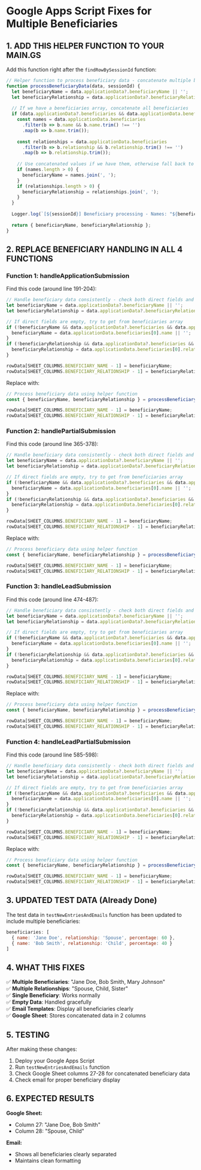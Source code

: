 # Google Apps Script Fixes for Multiple Beneficiaries

## 1. ADD THIS HELPER FUNCTION TO YOUR MAIN.GS

Add this function right after the `findRowBySessionId` function:

```javascript
// Helper function to process beneficiary data - concatenate multiple beneficiaries
function processBeneficiaryData(data, sessionId) {
  let beneficiaryName = data.applicationData?.beneficiaryName || '';
  let beneficiaryRelationship = data.applicationData?.beneficiaryRelationship || '';
  
  // If we have a beneficiaries array, concatenate all beneficiaries
  if (data.applicationData?.beneficiaries && data.applicationData.beneficiaries.length > 0) {
    const names = data.applicationData.beneficiaries
      .filter(b => b.name && b.name.trim() !== '')
      .map(b => b.name.trim());
    
    const relationships = data.applicationData.beneficiaries
      .filter(b => b.relationship && b.relationship.trim() !== '')
      .map(b => b.relationship.trim());
    
    // Use concatenated values if we have them, otherwise fall back to direct fields
    if (names.length > 0) {
      beneficiaryName = names.join(', ');
    }
    if (relationships.length > 0) {
      beneficiaryRelationship = relationships.join(', ');
    }
  }
  
  Logger.log(`[${sessionId}] Beneficiary processing - Names: "${beneficiaryName}", Relationships: "${beneficiaryRelationship}"`);
  
  return { beneficiaryName, beneficiaryRelationship };
}
```

## 2. REPLACE BENEFICIARY HANDLING IN ALL 4 FUNCTIONS

### Function 1: handleApplicationSubmission
Find this code (around line 191-204):
```javascript
// Handle beneficiary data consistently - check both direct fields and beneficiaries array
let beneficiaryName = data.applicationData?.beneficiaryName || '';
let beneficiaryRelationship = data.applicationData?.beneficiaryRelationship || '';

// If direct fields are empty, try to get from beneficiaries array
if (!beneficiaryName && data.applicationData?.beneficiaries && data.applicationData.beneficiaries.length > 0) {
  beneficiaryName = data.applicationData.beneficiaries[0].name || '';
}
if (!beneficiaryRelationship && data.applicationData?.beneficiaries && data.applicationData.beneficiaries.length > 0) {
  beneficiaryRelationship = data.applicationData.beneficiaries[0].relationship || '';
}

rowData[SHEET_COLUMNS.BENEFICIARY_NAME - 1] = beneficiaryName;
rowData[SHEET_COLUMNS.BENEFICIARY_RELATIONSHIP - 1] = beneficiaryRelationship;
```

Replace with:
```javascript
// Process beneficiary data using helper function
const { beneficiaryName, beneficiaryRelationship } = processBeneficiaryData(data, sessionId);

rowData[SHEET_COLUMNS.BENEFICIARY_NAME - 1] = beneficiaryName;
rowData[SHEET_COLUMNS.BENEFICIARY_RELATIONSHIP - 1] = beneficiaryRelationship;
```

### Function 2: handlePartialSubmission
Find this code (around line 365-378):
```javascript
// Handle beneficiary data consistently - check both direct fields and beneficiaries array
let beneficiaryName = data.applicationData?.beneficiaryName || '';
let beneficiaryRelationship = data.applicationData?.beneficiaryRelationship || '';

// If direct fields are empty, try to get from beneficiaries array
if (!beneficiaryName && data.applicationData?.beneficiaries && data.applicationData.beneficiaries.length > 0) {
  beneficiaryName = data.applicationData.beneficiaries[0].name || '';
}
if (!beneficiaryRelationship && data.applicationData?.beneficiaries && data.applicationData.beneficiaries.length > 0) {
  beneficiaryRelationship = data.applicationData.beneficiaries[0].relationship || '';
}

rowData[SHEET_COLUMNS.BENEFICIARY_NAME - 1] = beneficiaryName;
rowData[SHEET_COLUMNS.BENEFICIARY_RELATIONSHIP - 1] = beneficiaryRelationship;
```

Replace with:
```javascript
// Process beneficiary data using helper function
const { beneficiaryName, beneficiaryRelationship } = processBeneficiaryData(data, sessionId);

rowData[SHEET_COLUMNS.BENEFICIARY_NAME - 1] = beneficiaryName;
rowData[SHEET_COLUMNS.BENEFICIARY_RELATIONSHIP - 1] = beneficiaryRelationship;
```

### Function 3: handleLeadSubmission
Find this code (around line 474-487):
```javascript
// Handle beneficiary data consistently - check both direct fields and beneficiaries array
let beneficiaryName = data.applicationData?.beneficiaryName || '';
let beneficiaryRelationship = data.applicationData?.beneficiaryRelationship || '';

// If direct fields are empty, try to get from beneficiaries array
if (!beneficiaryName && data.applicationData?.beneficiaries && data.applicationData.beneficiaries.length > 0) {
  beneficiaryName = data.applicationData.beneficiaries[0].name || '';
}
if (!beneficiaryRelationship && data.applicationData?.beneficiaries && data.applicationData.beneficiaries.length > 0) {
  beneficiaryRelationship = data.applicationData.beneficiaries[0].relationship || '';
}

rowData[SHEET_COLUMNS.BENEFICIARY_NAME - 1] = beneficiaryName;
rowData[SHEET_COLUMNS.BENEFICIARY_RELATIONSHIP - 1] = beneficiaryRelationship;
```

Replace with:
```javascript
// Process beneficiary data using helper function
const { beneficiaryName, beneficiaryRelationship } = processBeneficiaryData(data, sessionId);

rowData[SHEET_COLUMNS.BENEFICIARY_NAME - 1] = beneficiaryName;
rowData[SHEET_COLUMNS.BENEFICIARY_RELATIONSHIP - 1] = beneficiaryRelationship;
```

### Function 4: handleLeadPartialSubmission
Find this code (around line 585-598):
```javascript
// Handle beneficiary data consistently - check both direct fields and beneficiaries array
let beneficiaryName = data.applicationData?.beneficiaryName || '';
let beneficiaryRelationship = data.applicationData?.beneficiaryRelationship || '';

// If direct fields are empty, try to get from beneficiaries array
if (!beneficiaryName && data.applicationData?.beneficiaries && data.applicationData.beneficiaries.length > 0) {
  beneficiaryName = data.applicationData.beneficiaries[0].name || '';
}
if (!beneficiaryRelationship && data.applicationData?.beneficiaries && data.applicationData.beneficiaries.length > 0) {
  beneficiaryRelationship = data.applicationData.beneficiaries[0].relationship || '';
}

rowData[SHEET_COLUMNS.BENEFICIARY_NAME - 1] = beneficiaryName;
rowData[SHEET_COLUMNS.BENEFICIARY_RELATIONSHIP - 1] = beneficiaryRelationship;
```

Replace with:
```javascript
// Process beneficiary data using helper function
const { beneficiaryName, beneficiaryRelationship } = processBeneficiaryData(data, sessionId);

rowData[SHEET_COLUMNS.BENEFICIARY_NAME - 1] = beneficiaryName;
rowData[SHEET_COLUMNS.BENEFICIARY_RELATIONSHIP - 1] = beneficiaryRelationship;
```

## 3. UPDATED TEST DATA (Already Done)

The test data in `testNewEntriesAndEmails` function has been updated to include multiple beneficiaries:

```javascript
beneficiaries: [
  { name: 'Jane Doe', relationship: 'Spouse', percentage: 60 },
  { name: 'Bob Smith', relationship: 'Child', percentage: 40 }
]
```

## 4. WHAT THIS FIXES

✅ **Multiple Beneficiaries**: "Jane Doe, Bob Smith, Mary Johnson"  
✅ **Multiple Relationships**: "Spouse, Child, Sister"  
✅ **Single Beneficiary**: Works normally  
✅ **Empty Data**: Handled gracefully  
✅ **Email Templates**: Display all beneficiaries clearly  
✅ **Google Sheet**: Stores concatenated data in 2 columns  

## 5. TESTING

After making these changes:
1. Deploy your Google Apps Script
2. Run `testNewEntriesAndEmails` function
3. Check Google Sheet columns 27-28 for concatenated beneficiary data
4. Check email for proper beneficiary display

## 6. EXPECTED RESULTS

**Google Sheet:**
- Column 27: "Jane Doe, Bob Smith"
- Column 28: "Spouse, Child"

**Email:**
- Shows all beneficiaries clearly separated
- Maintains clean formatting
